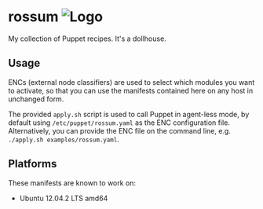 # rossum ![Logo](https://raw.github.com/jhermann/rossum/master/assets/puppet_library_med.png)

My collection of Puppet recipes. It's a dollhouse.

## Usage

ENCs (external node classifiers) are used to select which modules you want to activate,
so that you can use the manifests contained here on any host in unchanged form.

The provided `apply.sh` script is used to call Puppet in agent-less mode,
by default using `/etc/puppet/rossum.yaml` as the ENC configuration file. 
Alternatively, you can provide the ENC file on the command line, 
e.g. `./apply.sh examples/rossum.yaml`.


## Platforms
These manifests are known to work on:

* Ubuntu 12.04.2 LTS amd64

